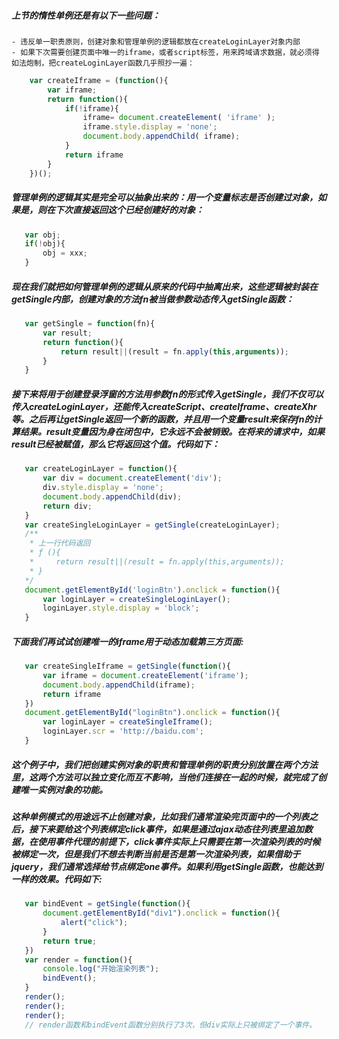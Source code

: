 ##### 上节的惰性单例还是有以下一些问题：
    - 违反单一职责原则，创建对象和管理单例的逻辑都放在createLoginLayer对象内部
    - 如果下次需要创建页面中唯一的iframe，或者script标签，用来跨域请求数据，就必须得如法炮制，把createLoginLayer函数几乎照抄一遍：
``` javascript
    var createIframe = (function(){
        var iframe;
        return function(){
            if(!iframe){
                iframe= document.createElement( 'iframe' );
                iframe.style.display = 'none';
                document.body.appendChild( iframe); 
            }
            return iframe
        }
    })();
 ```
 ##### 管理单例的逻辑其实是完全可以抽象出来的：用一个变量标志是否创建过对象，如果是，则在下次直接返回这个已经创建好的对象：
 ``` javascript
    var obj;
    if(!obj){
        obj = xxx;
    }
 ```
 ##### 现在我们就把如何管理单例的逻辑从原来的代码中抽离出来，这些逻辑被封装在getSingle内部，创建对象的方法fn被当做参数动态传入getSingle函数：
 ``` javascript
    var getSingle = function(fn){
        var result;
        return function(){
            return result||(result = fn.apply(this,arguments));
        }
    }
 ```
 ##### 接下来将用于创建登录浮窗的方法用参数fn的形式传入getSingle，我们不仅可以传入createLoginLayer，还能传入createScript、createIframe、createXhr等。之后再让getSingle返回一个新的函数，并且用一个变量result来保存fn的计算结果。result变量因为身在闭包中，它永远不会被销毁。在将来的请求中，如果result已经被赋值，那么它将返回这个值。代码如下：
 ```javascript
    var createLoginLayer = function(){
        var div = document.createElement('div');
        div.style.display = 'none';
        document.body.appendChild(div);
        return div;
    }
    var createSingleLoginLayer = getSingle(createLoginLayer);
    /**
     * 上一行代码返回
     * ƒ (){
     *     return result||(result = fn.apply(this,arguments));
     * }
    */
    document.getElementById('loginBtn').onclick = function(){
        var loginLayer = createSingleLoginLayer();
        loginLayer.style.display = 'block';
    }
 ```
 ##### 下面我们再试试创建唯一的iframe用于动态加载第三方页面:
 ```javascript
    var createSingleIframe = getSingle(function(){
        var iframe = document.createElement('iframe');
        document.body.appendChild(iframe);
        return iframe
    })
    document.getElementById("loginBtn").onclick = function(){
        var loginLayer = createSingleIframe();
        loginLayer.scr = 'http://baidu.com';
    }
 ```
 ##### 这个例子中，我们把创建实例对象的职责和管理单例的职责分别放置在两个方法里，这两个方法可以独立变化而互不影响，当他们连接在一起的时候，就完成了创建唯一实例对象的功能。
 ##### 这种单例模式的用途远不止创建对象，比如我们通常渲染完页面中的一个列表之后，接下来要给这个列表绑定click事件，如果是通过ajax动态往列表里追加数据，在使用事件代理的前提下，click事件实际上只需要在第一次渲染列表的时候被绑定一次，但是我们不想去判断当前是否是第一次渲染列表，如果借助于jquery，我们通常选择给节点绑定one事件。如果利用getSingle函数，也能达到一样的效果。代码如下:
 ```javascript
    var bindEvent = getSingle(function(){
        document.getElementById("div1").onclick = function(){
            alert("click");
        }
        return true;
    })
    var render = function(){
        console.log("开始渲染列表");
        bindEvent();
    }
    render();
    render();
    render();
    // render函数和bindEvent函数分别执行了3次，但div实际上只被绑定了一个事件。
 ```